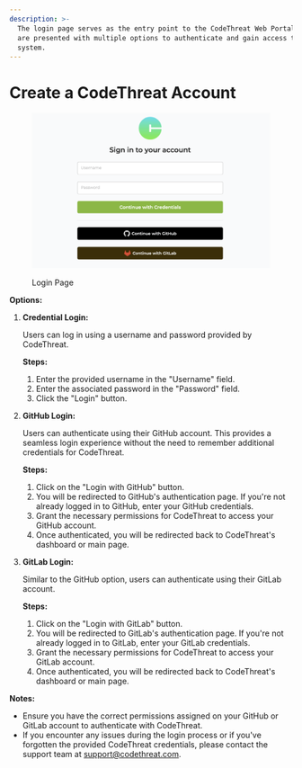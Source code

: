 ```yaml
---
description: >-
  The login page serves as the entry point to the CodeThreat Web Portal. Users
  are presented with multiple options to authenticate and gain access to the
  system.
---
```


# Create a CodeThreat Account

<figure><img src="../.gitbook/assets/image (16).png" alt=""><figcaption><p>Login Page</p></figcaption></figure>

**Options:**

1.  **Credential Login:**

    Users can log in using a username and password provided by CodeThreat.

    **Steps:**

    1. Enter the provided username in the "Username" field.
    2. Enter the associated password in the "Password" field.
    3. Click the "Login" button.
2.  **GitHub Login:**

    Users can authenticate using their GitHub account. This provides a seamless login experience without the need to remember additional credentials for CodeThreat.

    **Steps:**

    1. Click on the "Login with GitHub" button.
    2. You will be redirected to GitHub's authentication page. If you're not already logged in to GitHub, enter your GitHub credentials.
    3. Grant the necessary permissions for CodeThreat to access your GitHub account.
    4. Once authenticated, you will be redirected back to CodeThreat's dashboard or main page.
3.  **GitLab Login:**

    Similar to the GitHub option, users can authenticate using their GitLab account.

    **Steps:**

    1. Click on the "Login with GitLab" button.
    2. You will be redirected to GitLab's authentication page. If you're not already logged in to GitLab, enter your GitLab credentials.
    3. Grant the necessary permissions for CodeThreat to access your GitLab account.
    4. Once authenticated, you will be redirected back to CodeThreat's dashboard or main page.

**Notes:**

* Ensure you have the correct permissions assigned on your GitHub or GitLab account to authenticate with CodeThreat.
* If you encounter any issues during the login process or if you've forgotten the provided CodeThreat credentials, please contact the support team at [support@codethreat.com](mailto:support@codethreat.com).

